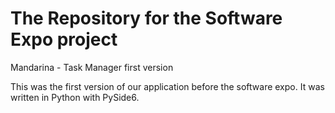 # The Repository for the Software Expo project
Mandarina - Task Manager first version

This was the first version of our application before the software expo. 
It was written in Python with PySide6.

